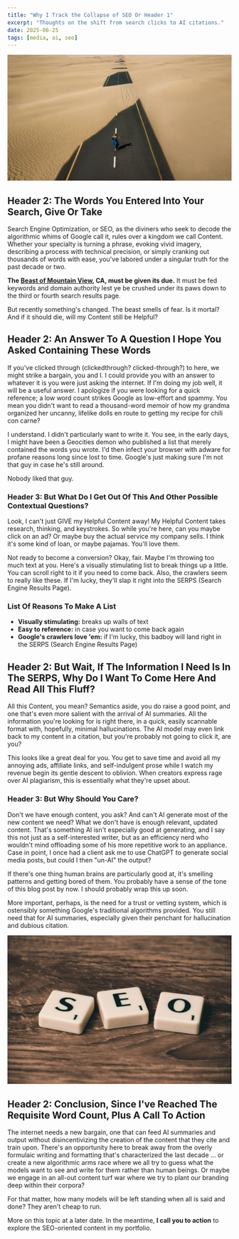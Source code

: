 ```yaml
---
title: "Why I Track the Collapse of SEO Or Header 1"
excerpt: "Thoughts on the shift from search clicks to AI citations."
date: 2025-06-25
tags: [media, ai, seo]
---
```


<a href="/assets/images/stock-photo.jpg" data-featherlight="image">
  <img src="/assets/images/stock-photo.jpg" alt="A free stock photo. I think it's nice." style="max-width: 100%; height: auto;" />
</a>

<h2>Header 2: The Words You Entered Into Your Search, Give Or Take</h2>

Search Engine Optimization, or SEO, as the diviners who seek to decode the algorithmic whims of Google call it, rules over a kingdom we call Content. Whether your specialty is turning a phrase, evoking vivid imagery, describing a process with technical precision, or simply cranking out thousands of words with ease, you've labored under a singular truth for the past decade or two. 

<strong>The <a href="https://google.com">Beast of Mountain View</a>, CA, must be given its due.</strong> It must be fed keywords and domain authority lest ye be crushed under its paws down to the third or fourth search results page. 

But recently something's changed. The beast smells of fear. Is it mortal? And if it should die, will my Content still be Helpful?

<h2>Header 2: An Answer To A Question I Hope You Asked Containing These Words</h2>

If you've clicked through (clickedthrough? clicked-through?) to here, we might strike a bargain, you and I. I could provide you with an answer to whatever it is you were just asking the internet. If I'm doing my job well, it will be a useful answer. I apologize if you were looking for a quick reference; a low word count strikes Google as low-effort and spammy. You mean you didn't want to read a thousand-word memoir of how my grandma organized her uncanny, lifelike dolls en route to getting my recipe for chili con carne? 

I understand. I didn't particularly want to write it. You see, in the early days, I might have been a Geocities demon who published a list that merely contained the words you wrote. I'd then infect your browser with adware for profane reasons long since lost to time. Google's just making sure I'm not that guy in case he's still around.

Nobody liked that guy.

<h3>Header 3: But What Do I Get Out Of This And Other Possible Contextual Questions?</h3>

Look, I can't just GIVE my Helpful Content away! My Helpful Content takes research, thinking, and keystrokes. So while you're here, can you maybe click on an ad? Or maybe buy the actual service my company sells. I think it's some kind of loan, or maybe pajamas. You'll love them. 

Not ready to become a conversion? Okay, fair. Maybe I'm throwing too much text at you. Here's a visually stimulating list to break things up a little. You can scroll right to it if you need to come back. Also, the crawlers seem to really like these. If I'm lucky, they'll slap it right into the SERPS (Search Engine Results Page).

<h3>List Of Reasons To Make A List</h3>
<ul>
<li><strong>Visually stimulating:</strong> breaks up walls of text</li>
<li><strong>Easy to reference:</strong> in case you want to come back again</li>
<li><strong>Google's crawlers love 'em:</strong> if I'm lucky, this badboy will land right in the SERPS (Search Engine Results Page)</li>
</ul>

<h2>Header 2: But Wait, If The Information I Need Is In The SERPS, Why Do I Want To Come Here And Read All This Fluff?</h2>

All this Content, you mean? Semantics aside, you do raise a good point, and one that's even more salient with the arrival of AI summaries. All the information you're looking for is right there, in a quick, easily scannable format with, hopefully, minimal hallucinations. The AI model may even link back to my content in a citation, but you're probably not going to click it, are you?

This looks like a great deal for you. You get to save time and avoid all my annoying ads, affiliate links, and self-indulgent prose while I watch my revenue begin its gentle descent to oblivion. When creators express rage over AI plagiarism, this is essentially what they're upset about. 

<h3>Header 3: But Why Should You Care?</h3> 

Don't we have enough content, you ask? And can't AI generate most of the new content we need? What we don't have is enough relevant, updated content. That's something AI isn't especially good at generating, and I say this not just as a self-interested writer, but as an efficiency nerd who wouldn't mind offloading some of his more repetitive work to an appliance. Case in point, I once had a client ask me to use ChatGPT to generate social media posts, but could I then "un-AI" the output? 

If there's one thing human brains are particularly good at, it's smelling patterns and getting bored of them. You probably have a sense of the tone of this blog post by now. I should probably wrap this up soon.  

More important, perhaps, is the need for a trust or vetting system, which is ostensibly something Google's traditional algorithms provided. You still need that for AI summaries, especially given their penchant for hallucination and dubious citation.

<a href="/assets/images/seo.jpg" data-featherlight="image">
  <img src="/assets/images/seo.jpg" alt="A free stock photo. I think it's nice." style="max-width: 100%; height: auto;" />
</a>

<h2>Header 2: Conclusion, Since I've Reached The Requisite Word Count, Plus A Call To Action</h2>

The internet needs a new bargain, one that can feed AI summaries and output without disincentivizing the creation of the content that they cite and train upon. There's an opportunity here to break away from the overly formulaic writing and formatting that's characterized the last decade ... or create a new algorithmic arms race where we all try to guess what the models want to see and write for them rather than human beings. Or maybe we engage in an all-out content turf war where we try to plant our branding deep within their corpora? 

For that matter, how many models will be left standing when all is said and done? They aren't cheap to run.

More on this topic at a later date. In the meantime, <strong>I call you to action</strong> to explore the SEO-oriented content in my portfolio. 
